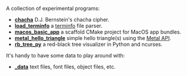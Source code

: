 A collection of experimental programs:

- **[chacha](chacha)** D.J. Bernstein's chacha cipher.
- **[load_terminfo](load_terminfo)** a [terminfo](https://en.wikipedia.org/wiki/Terminfo) file parser.
- **[macos_basic_app](macos_basic_app)** a scaffold CMake project for MacOS app bundles.
- **[metal_hello_triangle](metal_hello_triangle)** simple hello triangle(s) using the [Metal API](https://en.wikipedia.org/wiki/Metal_(API)).
- **[rb_tree_py](rb_tree_py)** a red-black tree visualizer in Python and ncurses.

It's handy to have some data to play around with:

- **[_data](_data)** text files, font files, object files, etc.